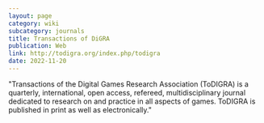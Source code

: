 ```yaml
---
layout: page
category: wiki
subcategory: journals
title: Transactions of DiGRA
publication: Web
link: http://todigra.org/index.php/todigra
date: 2022-11-20
---
```


"Transactions of the Digital Games Research Association (ToDIGRA) is a quarterly, international, open access, refereed, multidisciplinary journal dedicated to research on and practice in all aspects of games. ToDIGRA is published in print as well as electronically."
